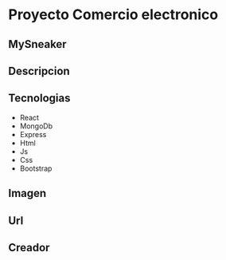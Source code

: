 # Proyecto Comercio electronico
## MySneaker
## Descripcion
## Tecnologias
- React
- MongoDb
- Express
- Html
- Js
- Css
- Bootstrap
## Imagen
## Url
## Creador

